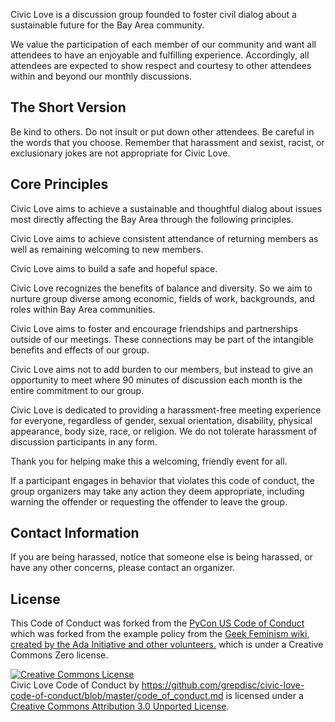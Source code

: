 Civic Love is a discussion group founded to foster civil dialog about a sustainable future for the Bay Area community.

We value the participation of each member of our community and want all attendees to have an enjoyable and fulfilling experience. Accordingly, all attendees are expected to show respect and courtesy to other attendees within and beyond our monthly discussions.

The Short Version
-----------------

Be kind to others. Do not insult or put down other attendees. Be careful in the words that you choose. Remember that harassment and sexist, racist, or exclusionary jokes are not appropriate for Civic Love.

Core Principles 
-----------------

Civic Love aims to achieve a sustainable and thoughtful dialog about issues most directly affecting the Bay Area through the following principles.

Civic Love aims to achieve consistent attendance of returning members as well as remaining welcoming to new members.

Civic Love aims to build a safe and hopeful space.

Civic Love recognizes the benefits of balance and diversity. So we aim to nurture group diverse among economic, fields of work, backgrounds, and roles within Bay Area communities.

Civic Love aims to foster and encourage friendships and partnerships outside of our meetings. These connections may be part of the intangible benefits and effects of our group.

Civic Love aims not to add burden to our members, but instead to give an opportunity to meet where 90 minutes of discussion each month is the entire commitment to our group.

Civic Love is dedicated to providing a harassment-free meeting experience for everyone, regardless of gender, sexual orientation, disability, physical appearance, body size, race, or religion. We do not tolerate harassment of discussion participants in any form.

Thank you for helping make this a welcoming, friendly event for all.

If a participant engages in behavior that violates this code of conduct, the group organizers may take any action they deem appropriate, including warning the offender or requesting the offender to leave the group.

Contact Information
-------------------

If you are being harassed, notice that someone else is being harassed, or have any other concerns, please contact an organizer.


License
-------

This Code of Conduct was forked from the [PyCon US Code of Conduct](https://us.pycon.org/2013/about/code-of-conduct/)
which was forked from the example policy from the [Geek Feminism wiki, created by the Ada Initiative and other volunteers.](http://geekfeminism.wikia.com/wiki/Conference_anti-harassment/Policy) which is under a Creative Commons Zero license.

<a rel="license" href="http://creativecommons.org/licenses/by/3.0/"><img alt="Creative Commons License" style="border-width:0" src="http://i.creativecommons.org/l/by/3.0/88x31.png" /></a><br /><span xmlns:dct="http://purl.org/dc/terms/" href="http://purl.org/dc/dcmitype/Text" property="dct:title" rel="dct:type">Civic Love Code of Conduct</span> by <a xmlns:cc="http://creativecommons.org/ns#" href="https://github.com/grepdisc/civic-love-code-of-conduct/blob/master/code_of_conduct.md" property="cc:attributionName" rel="cc:attributionURL">https://github.com/grepdisc/civic-love-code-of-conduct/blob/master/code_of_conduct.md</a> is licensed under a <a rel="license" href="http://creativecommons.org/licenses/by/3.0/">Creative Commons Attribution 3.0 Unported License</a>.
